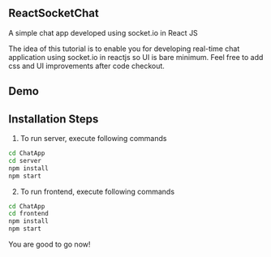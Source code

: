 ## ReactSocketChat

A simple chat app developed using socket.io in React JS

The idea of this tutorial is to enable you for developing real-time chat application using socket.io in reactjs so UI is bare minimum. Feel free to add css and UI improvements after code checkout.

## Demo






## Installation Steps

1. To run server, execute following commands

```bash 
cd ChatApp
cd server
npm install
npm start
```


2. To run frontend, execute following commands

```bash
cd ChatApp
cd frontend
npm install
npm start
```

You are good to go now!
